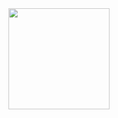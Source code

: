 
<div id="header" align="center">
  <img src="https://media.giphy.com/media/MaMBAXPQix88o/giphy.gif" width="200" height="auto"/>
</div>
